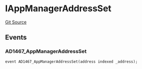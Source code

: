 # IAppManagerAddressSet
[Git Source](https://github.com/thrackle-io/aquifi-rules-v1/blob/0c22edbee3ca4c32dcba8042eeb10bc1a6c3bdd0/src/common/IEvents.sol)


## Events
### AD1467_AppManagerAddressSet

```solidity
event AD1467_AppManagerAddressSet(address indexed _address);
```

